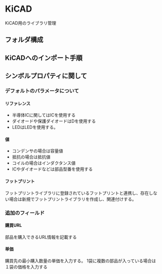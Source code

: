 # KiCAD

KiCAD用のライブラリ管理

## フォルダ構成

## KiCADへのインポート手順

## シンボルプロパティに関して

### デフォルトのパラメータについて

#### リファレンス

* 半導体ICに関してはICを使用する
* ダイオードや保護ダイオードはDを使用する
* LEDはLEDを使用する。

#### 値

* コンデンサの場合は容量値
* 抵抗の場合は抵抗値
* コイルの場合はインダクタンス値
* ICやダイオードなどは部品型番を使用する

#### フットプリント

フットプリントライブラリに登録されているフットプリントと連携し、存在しない場合は新規でフットプリントライブラリを作成し、関連付けする。

### 追加のフィールド

#### 購買URL

部品を購入できるURL情報を記載する

#### 単価

購買先の最小購入数量の単価を入力する。
1袋に複数の部品が入っている場合は１袋の価格を入力する